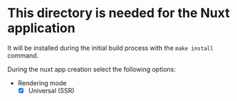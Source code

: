 # This directory is needed for the Nuxt application

It will be installed during the initial build process with the `make install` command.

During the nuxt app creation select the following options:
- Rendering mode
    - [x] Universal (SSR)

